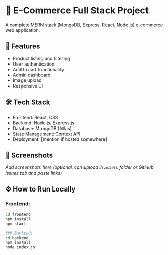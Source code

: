 # 🛒 E-Commerce Full Stack Project

A complete MERN stack (MongoDB, Express, React, Node.js) e-commerce web application.

## 🚀 Features
- Product listing and filtering
- User authentication
- Add to cart functionality
- Admin dashboard
- Image upload
- Responsive UI

## 🛠️ Tech Stack
- Frontend: React, CSS
- Backend: Node.js, Express.js
- Database: MongoDB (Atlas)
- State Management: Context API
- Deployment: [mention if hosted somewhere]

## 📸 Screenshots
_Add screenshots here (optional, can upload in `assets` folder or GitHub issues tab and paste links)_

## ⚙️ How to Run Locally

### Frontend:
```bash
cd frontend
npm install
npm start

### Backend:
cd backend
npm install
node index.js